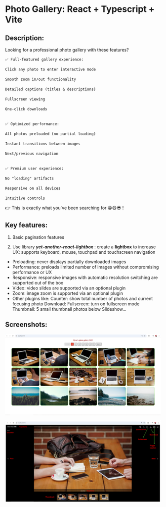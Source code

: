 # Photo Gallery: React + Typescript + Vite

## Description:

Looking for a professional photo gallery with these features?

    ✅ Full-featured gallery experience:

    Click any photo to enter interactive mode

    Smooth zoom in/out functionality

    Detailed captions (titles & descriptions)

    Fullscreen viewing

    One-click downloads


    ✅ Optimized performance:

    All photos preloaded (no partial loading)

    Instant transitions between images

    Next/previous navigation


    ✅ Premium user experience:

    No "loading" artifacts

    Responsive on all devices

    Intuitive controls

👉 This is exactly what you've been searching for 😁😋😎 !

## Key features:

1. Basic pagination features

2. Use library **_yet-another-react-lightbox_** : create a **lightbox** to increase UX: supports keyboard, mouse, touchpad and touchscreen navigation

- Preloading: never displays partially downloaded images
- Performance: preloads limited number of images without compromising performance or UX
- Responsive: responsive images with automatic resolution switching are supported out of the box
- Video: video slides are supported via an optional plugin
- Zoom: image zoom is supported via an optional plugin
- Other plugins like:
  Counter: show total number of photos and current focusing photo
  Download:
  Fullscreen: turn on fullscreen mode
  Thumbnail: 5 small thumbnail photos below
  Slideshow...

## Screenshots:

![alt text](image-1.png)

![alt text](image-2.png)
